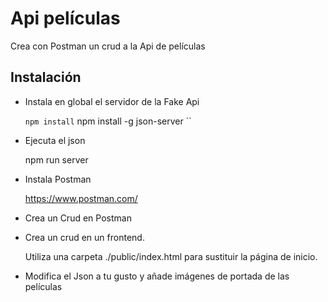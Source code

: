 # Api películas

Crea con Postman un crud a la Api de películas

## Instalación

- Instala en global el servidor de la Fake Api

  ``
  npm install
  ``
  npm install -g json-server
  ``

- Ejecuta el json

  npm run server

- Instala Postman

  https://www.postman.com/

- Crea un Crud en Postman

- Crea un crud en un frontend.

  Utiliza una carpeta ./public/index.html para sustituir la página de inicio.

- Modifica el Json a tu gusto y añade imágenes de portada de las películas
